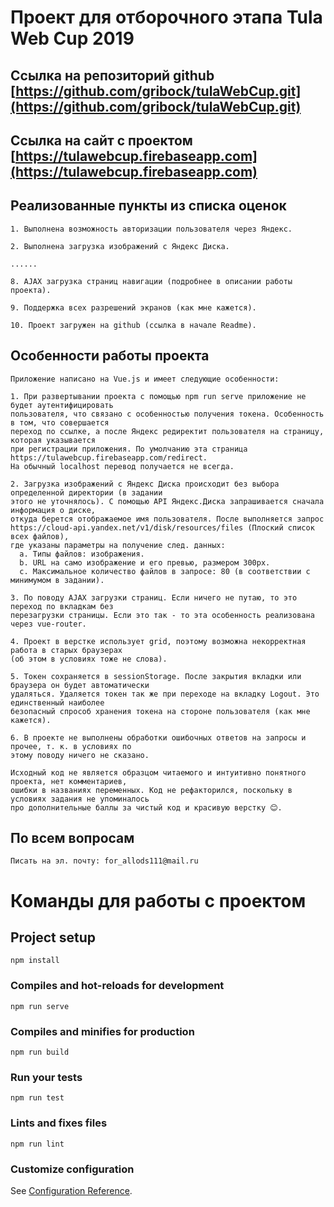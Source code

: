 # Проект для отборочного этапа Tula Web Cup 2019

## Ссылка на репозиторий github [https://github.com/gribock/tulaWebCup.git](https://github.com/gribock/tulaWebCup.git)

## Ссылка на сайт с проектом [https://tulawebcup.firebaseapp.com](https://tulawebcup.firebaseapp.com)

## Реализованные пункты из списка оценок
```
1. Выполнена возможность авторизации пользователя через Яндекс.

2. Выполнена загрузка изображений с Яндекс Диска.

......

8. AJAX загрузка страниц навигации (подробнее в описании работы проекта).

9. Поддержка всех разрешений экранов (как мне кажется).

10. Проект загружен на github (ссылка в начале Readme).
```

## Особенности работы проекта
```
Приложение написано на Vue.js и имеет следующие особенности:

1. При развертывании проекта с помощью npm run serve приложение не будет аутентифицировать 
пользователя, что связано с особенностью получения токена. Особенность в том, что совершается 
переход по ссылке, а после Яндекс редиректит пользователя на страницу, которая указывается 
при регистрации приложения. По умолчанию эта страница https://tulawebcup.firebaseapp.com/redirect. 
На обычный localhost перевод получается не всегда.

2. Загрузка изображений с Яндекс Диска происходит без выбора определенной директории (в задании 
этого не уточнялось). С помощью API Яндекс.Диска запрашивается сначала информация о диске, 
откуда берется отображаемое имя пользователя. После выполняется запрос 
https://cloud-api.yandex.net/v1/disk/resources/files (Плоский список всех файлов), 
где указаны параметры на получение след. данных:
  a. Типы файлов: изображения.
  b. URL на само изображение и его превью, размером 300px.
  c. Максимальное количество файлов в запросе: 80 (в соответствии с минимумом в задании).
  
3. По поводу AJAX загрузки страниц. Если ничего не путаю, то это переход по вкладкам без 
перезагрузки страницы. Если это так - то эта особенность реализована через vue-router.

4. Проект в верстке использует grid, поэтому возможна некорректная работа в старых браузерах 
(об этом в условиях тоже не слова).

5. Токен сохраняется в sessionStorage. После закрытия вкладки или браузера он будет автоматически 
удаляться. Удаляется токен так же при переходе на вкладку Logout. Это единственный наиболее 
безопасный спрособ хранения токена на стороне пользователя (как мне кажется).

6. В проекте не выполнены обработки ошибочных ответов на запросы и прочее, т. к. в условиях по 
этому поводу ничего не сказано.

Исходный код не является образцом читаемого и интуитивно понятного проекта, нет комментариев,
ошибки в названиях переменных. Код не рефакторился, поскольку в условиях задания не упоминалось
про дополнительные баллы за чистый код и красивую верстку 😊.
```

## По всем вопросам
```
Писать на эл. почту: for_allods111@mail.ru
```

# Команды для работы с проектом

## Project setup
```
npm install
```

### Compiles and hot-reloads for development
```
npm run serve
```

### Compiles and minifies for production
```
npm run build
```

### Run your tests
```
npm run test
```

### Lints and fixes files
```
npm run lint
```

### Customize configuration
See [Configuration Reference](https://cli.vuejs.org/config/).
